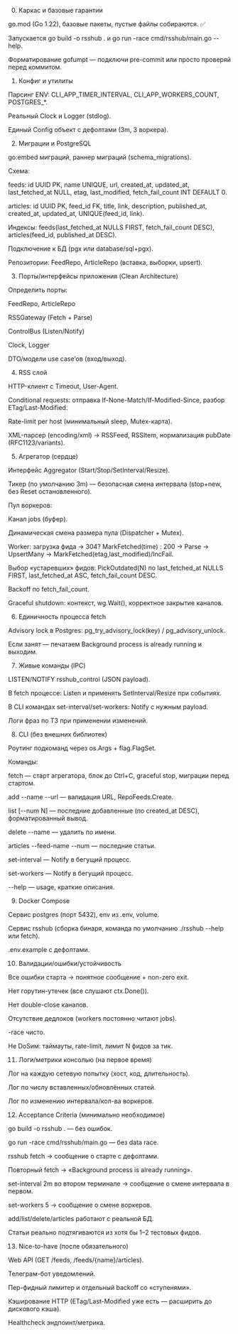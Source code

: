 0) Каркас и базовые гарантии 

 go.mod (Go 1.22), базовые пакеты, пустые файлы собираются. ✅

 Запускается go build -o rsshub . и go run -race cmd/rsshub/main.go --help.

 Форматирование gofumpt — подключи pre-commit или просто проверяй перед коммитом.


1) Конфиг и утилиты

 Парсинг ENV: CLI_APP_TIMER_INTERVAL, CLI_APP_WORKERS_COUNT, POSTGRES_*.

 Реальный Clock и Logger (stdlog).

 Единый Config объект с дефолтами (3m, 3 воркера).


2) Миграции и PostgreSQL

 go:embed миграций, раннер миграций (schema_migrations).

 Схема:

 feeds: id UUID PK, name UNIQUE, url, created_at, updated_at, last_fetched_at NULL, etag, last_modified, fetch_fail_count INT DEFAULT 0.

 articles: id UUID PK, feed_id FK, title, link, description, published_at, created_at, updated_at, UNIQUE(feed_id, link).

 Индексы: feeds(last_fetched_at NULLS FIRST, fetch_fail_count DESC), articles(feed_id, published_at DESC).

 Подключение к БД (pgx или database/sql+pgx).

 Репозитории: FeedRepo, ArticleRepo (вставка, выборки, upsert).


3) Порты/интерфейсы приложения (Clean Architecture)

 Определить порты:

 FeedRepo, ArticleRepo

 RSSGateway (Fetch + Parse)

 ControlBus (Listen/Notify)

 Clock, Logger

 DTO/модели use case’ов (вход/выход).


4) RSS слой

 HTTP-клиент с Timeout, User-Agent.

 Conditional requests: отправка If-None-Match/If-Modified-Since, разбор ETag/Last-Modified.

 Rate-limit per host (минимальный sleep, Mutex-карта).

 XML-парсер (encoding/xml) → RSSFeed, RSSItem, нормализация pubDate (RFC1123/variants).


5) Агрегатор (сердце)

 Интерфейс Aggregator (Start/Stop/SetInterval/Resize).

 Тикер (по умолчанию 3m) — безопасная смена интервала (stop+new, без Reset остановленного).

 Пул воркеров:

 Канал jobs (буфер).

 Динамическая смена размера пула (Dispatcher + Mutex).

 Worker: загрузка фида → 304? MarkFetched(time) : 200 → Parse → UpsertMany → MarkFetched(etag,last_modified)/IncFail.

 Выбор «устаревших» фидов: PickOutdated(N) по last_fetched_at NULLS FIRST, last_fetched_at ASC, fetch_fail_count DESC.

 Backoff по fetch_fail_count.

 Graceful shutdown: контекст, wg.Wait(), корректное закрытие каналов.


6) Единичность процесса fetch

 Advisory lock в Postgres: pg_try_advisory_lock(key) / pg_advisory_unlock.

 Если занят — печатаем Background process is already running и выходим.


7) Живые команды (IPC)

 LISTEN/NOTIFY rsshub_control (JSON payload).

 В fetch процессе: Listen и применять SetInterval/Resize при событиях.

 В CLI командах set-interval/set-workers: Notify с нужным payload.

 Логи фраз по ТЗ при применении изменений.


8) CLI (без внешних библиотек)

 Роутинг подкоманд через os.Args + flag.FlagSet.

 Команды:

 fetch — старт агрегатора, блок до Ctrl+C, graceful stop, миграции перед стартом.

 add --name --url — валидация URL, RepoFeeds.Create.

 list [--num N] — последние добавленные (по created_at DESC), форматированный вывод.

 delete --name — удалить по имени.

 articles --feed-name --num — последние статьи.

 set-interval <duration> — Notify в бегущий процесс.

 set-workers <count> — Notify в бегущий процесс.

 --help — usage, краткие описания.


9) Docker Compose

 Сервис postgres (порт 5432), env из .env, volume.

 Сервис rsshub (сборка бинаря, команда по умолчанию ./rsshub --help или fetch).

 .env.example с дефолтами.


10) Валидации/ошибки/устойчивость

 Все ошибки старта → понятное сообщение + non-zero exit.

 Нет горутин-утечек (все слушают ctx.Done()).

 Нет double-close каналов.

 Отсутствие дедлоков (workers постоянно читают jobs).

 -race чисто.

 Не DoSим: таймауты, rate-limit, лимит N фидов за тик.


11) Логи/метрики консолью (на первое время)

 Лог на каждую сетевую попытку (хост, код, длительность).

 Лог по числу вставленных/обновлённых статей.

 Лог по изменению интервала/кол-ва воркеров.


12) Acceptance Criteria (минимально необходимое)

 go build -o rsshub . — без ошибок.

 go run -race cmd/rsshub/main.go — без data race.

 rsshub fetch → сообщение о старте с дефолтами.

 Повторный fetch → «Background process is already running».

 set-interval 2m во втором терминале → сообщение о смене интервала в первом.

 set-workers 5 → сообщение о смене воркеров.

 add/list/delete/articles работают с реальной БД.

 Статьи реально подтягиваются из хотя бы 1–2 тестовых фидов.
 

13) Nice-to-have (после обязательного)

 Web API (GET /feeds, /feeds/{name}/articles).

 Телеграм-бот уведомлений.

 Пер-фидный лимитер и отдельный backoff со «ступенями».

 Кэширование HTTP (ETag/Last-Modified уже есть — расширить до дискового кэша).

 Healthcheck эндпоинт/метрика.